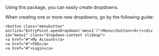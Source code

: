 Using this package, you can easily create dropdowns.

When creating one or more new dropdowns, go by the following guide:

<div class="dropdown">

    <button class="menubutton" onclick="EntryPoint.openDropdown('menu1')">Menu</button><br/><div id="menu1" class="dropdown-content slideup">
    <a href="#">My Account</a>
    <a href="#">FAQ</a>
    <a href="#">Login</a>
</div>
    </div>

    